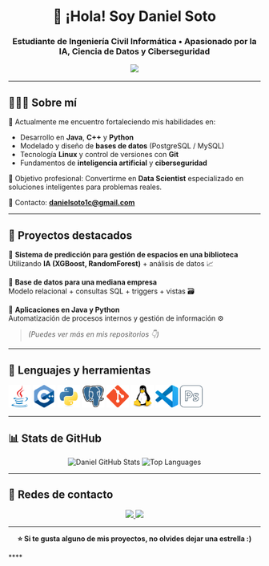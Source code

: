 <h1 align="center">👋 ¡Hola! Soy Daniel Soto</h1>
<h3 align="center">Estudiante de Ingeniería Civil Informática • Apasionado por la IA, Ciencia de Datos y Ciberseguridad</h3>

<p align="center">
  <img src="https://media2.giphy.com/media/v1.Y2lkPTc5MGI3NjExdDJheTI4aWlydGYxMjE4NDM1YXJ5bDBlczBhbzdwd2ZpcGlneGQ1aCZlcD12MV9pbnRlcm5hbF9naWZfYnlfaWQmY3Q9Zw/LD2ZJ0pdNmCxFikNQ5/giphy.gif" width="280">
</p>

---

## 👨🏻‍💻 Sobre mí

🚀 Actualmente me encuentro fortaleciendo mis habilidades en:

- Desarrollo en **Java**, **C++** y **Python**
- Modelado y diseño de **bases de datos** (PostgreSQL / MySQL)
- Tecnología **Linux** y control de versiones con **Git**
- Fundamentos de **inteligencia artificial** y **ciberseguridad**

🎯 Objetivo profesional: Convertirme en **Data Scientist** especializado en soluciones inteligentes para problemas reales.

📩 Contacto: **danielsoto1c@gmail.com**

---

## 📌 Proyectos destacados

🔹 **Sistema de predicción para gestión de espacios en una biblioteca**  
Utilizando **IA (XGBoost, RandomForest)** + análisis de datos 📈

🔹 **Base de datos para una mediana empresa**  
Modelo relacional + consultas SQL + triggers + vistas 🗃️

🔹 **Aplicaciones en Java y Python**  
Automatización de procesos internos y gestión de información ⚙️

> *(Puedes ver más en mis repositorios 👇)*

---

## 🧰 Lenguajes y herramientas

<p align="left">
    <img src="https://raw.githubusercontent.com/devicons/devicon/master/icons/java/java-original.svg" width="45"/>
    <img src="https://raw.githubusercontent.com/devicons/devicon/master/icons/cplusplus/cplusplus-original.svg" width="45"/>
    <img src="https://raw.githubusercontent.com/devicons/devicon/master/icons/python/python-original.svg" width="45"/>
    <img src="https://raw.githubusercontent.com/devicons/devicon/master/icons/postgresql/postgresql-original.svg" width="45"/>
    <img src="https://raw.githubusercontent.com/devicons/devicon/master/icons/git/git-original.svg" width="45"/>
    <img src="https://raw.githubusercontent.com/devicons/devicon/master/icons/linux/linux-original.svg" width="45"/>
    <img src="https://raw.githubusercontent.com/devicons/devicon/master/icons/vscode/vscode-original.svg" width="45"/>
    <img src="https://raw.githubusercontent.com/devicons/devicon/master/icons/photoshop/photoshop-line.svg" width="45"/>
</p>

---

## 📊 Stats de GitHub

<div align="center">

![Daniel GitHub Stats](https://github-readme-stats.vercel.app/api?username=diss17&show_icons=true&theme=radical&hide_border=true&locale=es)
![Top Languages](https://github-readme-stats.vercel.app/api/top-langs/?username=diss17&layout=compact&theme=radical&hide_border=true&locale=es)

</div>

---

## 🤝 Redes de contacto

<p align="center">
  <a href="https://twitter.com/diss_17" target="_blank">
    <img src="https://skillicons.dev/icons?i=twitter" width="45"/>
  </a>
  <a href="https://instagram.com/diss_15" target="_blank">
    <img src="https://skillicons.dev/icons?i=instagram" width="45"/>
  </a>
</p>

---

<p align="center"><b>⭐ Si te gusta alguno de mis proyectos, no olvides dejar una estrella :)</b></p>
****
